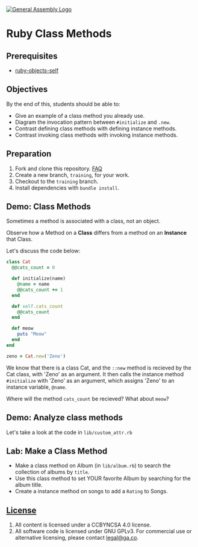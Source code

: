 [![General Assembly Logo](https://camo.githubusercontent.com/1a91b05b8f4d44b5bbfb83abac2b0996d8e26c92/687474703a2f2f692e696d6775722e636f6d2f6b6538555354712e706e67)](https://generalassemb.ly/education/web-development-immersive)

# Ruby Class Methods

## Prerequisites

-   [ruby-objects-self](https://github.com/ga-wdi-boston/ruby-objects-self)

## Objectives

By the end of this, students should be able to:

-   Give an example of a class method you already use.
-   Diagram the invocation pattern between `#initialize` and `.new`.
-   Contrast defining class methods with defining instance methods.
-   Contrast invoking class methods with invoking instance methods.

## Preparation

1.  Fork and clone this repository.
 [FAQ](https://github.com/ga-wdi-boston/meta/wiki/ForkAndClone)
1.  Create a new branch, `training`, for your work.
1.  Checkout to the `training` branch.
1.  Install dependencies with `bundle install`.

## Demo: Class Methods

Sometimes a method is associated with a class, not an object.

Observe how a Method on a **Class** differs from a method on an **Instance**
that Class.

<!-- Diagram the difference between #initialize and ::new
 See issue #10
-->

Let's discuss the code below:

```ruby
class Cat
  @@cats_count = 0

  def initialize(name)
    @name = name
    @@cats_count += 1
  end

  def self.cats_count
    @@cats_count
  end

  def meow
    puts "Meow"
  end
end

zeno = Cat.new('Zeno')
```

We know that there is a class Cat, and the `::new` method is recieved by the Cat class, with 'Zeno' as an argument. It then calls the instance method `#initialize` with 'Zeno' as an argument, which assigns 'Zeno' to an instance variable, `@name`.

Where will the method `cats_count` be recieved?
What about `meow`?

## Demo: Analyze class methods

Let's take a look at the code in `lib/custom_attr.rb`

## Lab: Make a Class Method

-   Make a class method on Album (in `lib/album.rb`) to search the collection of albums by `title`.
-   Use this class method to set YOUR favorite Album by searching for the album
title.
-   Create a instance method on songs to add a `Rating` to Songs.

## [License](LICENSE)

1.  All content is licensed under a CC­BY­NC­SA 4.0 license.
1.  All software code is licensed under GNU GPLv3. For commercial use or
    alternative licensing, please contact legal@ga.co.
